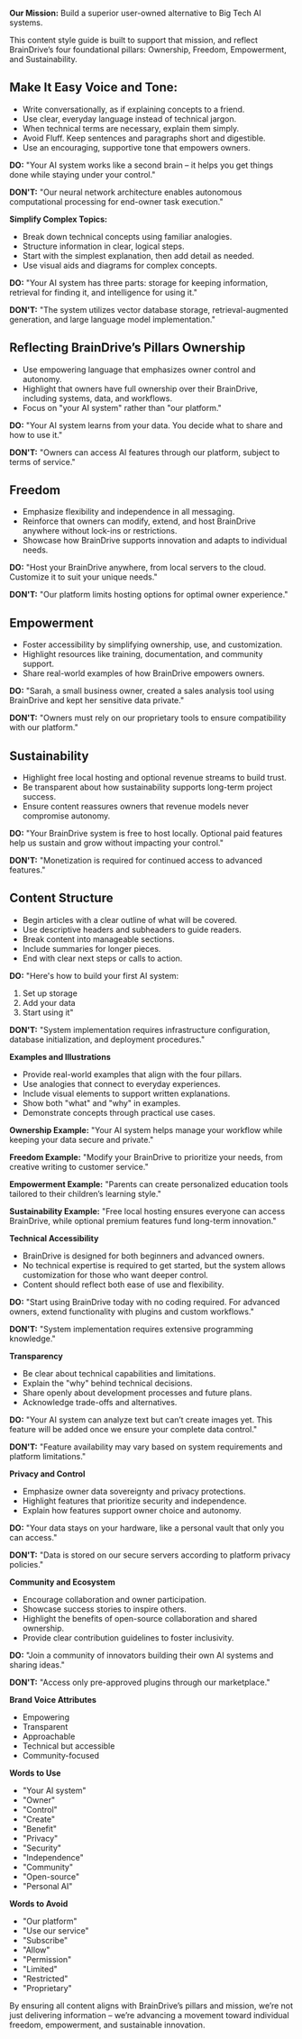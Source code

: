 **Our Mission:** Build a superior user-owned alternative to Big Tech AI systems. 

This content style guide is built to support that mission, and reflect BrainDrive’s four foundational pillars: Ownership, Freedom, Empowerment, and Sustainability.

## Make It Easy Voice and Tone:

* Write conversationally, as if explaining concepts to a friend.  
* Use clear, everyday language instead of technical jargon.  
* When technical terms are necessary, explain them simply.  
* Avoid Fluff. Keep sentences and paragraphs short and digestible.  
* Use an encouraging, supportive tone that empowers owners.

**DO:** "Your AI system works like a second brain – it helps you get things done while staying under your control." 

**DON'T:** "Our neural network architecture enables autonomous computational processing for end-owner task execution."

**Simplify Complex Topics:**

* Break down technical concepts using familiar analogies.  
* Structure information in clear, logical steps.  
* Start with the simplest explanation, then add detail as needed.  
* Use visual aids and diagrams for complex concepts.

**DO:** "Your AI system has three parts: storage for keeping information, retrieval for finding it, and intelligence for using it." 

**DON'T:** "The system utilizes vector database storage, retrieval-augmented generation, and large language model implementation."

## Reflecting BrainDrive’s Pillars Ownership

* Use empowering language that emphasizes owner control and autonomy.  
* Highlight that owners have full ownership over their BrainDrive, including systems, data, and workflows.  
* Focus on "your AI system" rather than "our platform."

**DO:** "Your AI system learns from your data. You decide what to share and how to use it." 

**DON'T:** "Owners can access AI features through our platform, subject to terms of service."

## Freedom

* Emphasize flexibility and independence in all messaging.  
* Reinforce that owners can modify, extend, and host BrainDrive anywhere without lock-ins or restrictions.  
* Showcase how BrainDrive supports innovation and adapts to individual needs.

**DO:** "Host your BrainDrive anywhere, from local servers to the cloud. Customize it to suit your unique needs." 

**DON'T:** "Our platform limits hosting options for optimal owner experience."

## Empowerment

* Foster accessibility by simplifying ownership, use, and customization.  
* Highlight resources like training, documentation, and community support.  
* Share real-world examples of how BrainDrive empowers owners.

**DO:** "Sarah, a small business owner, created a sales analysis tool using BrainDrive and kept her sensitive data private." 

**DON'T:** "Owners must rely on our proprietary tools to ensure compatibility with our platform."

## Sustainability

* Highlight free local hosting and optional revenue streams to build trust.  
* Be transparent about how sustainability supports long-term project success.  
* Ensure content reassures owners that revenue models never compromise autonomy.

**DO:** "Your BrainDrive system is free to host locally. Optional paid features help us sustain and grow without impacting your control." 

**DON'T:** "Monetization is required for continued access to advanced features."

## Content Structure

* Begin articles with a clear outline of what will be covered.  
* Use descriptive headers and subheaders to guide readers.  
* Break content into manageable sections.  
* Include summaries for longer pieces.  
* End with clear next steps or calls to action.

**DO:** "Here's how to build your first AI system:

1. Set up storage  
2. Add your data  
3. Start using it" 

**DON'T:** "System implementation requires infrastructure configuration, database initialization, and deployment procedures."

**Examples and Illustrations**

* Provide real-world examples that align with the four pillars.  
* Use analogies that connect to everyday experiences.  
* Include visual elements to support written explanations.  
* Show both "what" and "why" in examples.  
* Demonstrate concepts through practical use cases.

**Ownership Example:** "Your AI system helps manage your workflow while keeping your data secure and private." 

**Freedom Example:** "Modify your BrainDrive to prioritize your needs, from creative writing to customer service." 

**Empowerment Example:** "Parents can create personalized education tools tailored to their children’s learning style." 

**Sustainability Example:** "Free local hosting ensures everyone can access BrainDrive, while optional premium features fund long-term innovation."

**Technical Accessibility**

* BrainDrive is designed for both beginners and advanced owners.  
* No technical expertise is required to get started, but the system allows customization for those who want deeper control.  
* Content should reflect both ease of use and flexibility.

**DO:** "Start using BrainDrive today with no coding required. For advanced owners, extend functionality with plugins and custom workflows." 

**DON'T:** "System implementation requires extensive programming knowledge."

**Transparency**

* Be clear about technical capabilities and limitations.  
* Explain the "why" behind technical decisions.  
* Share openly about development processes and future plans.  
* Acknowledge trade-offs and alternatives.

**DO:** "Your AI system can analyze text but can’t create images yet. This feature will be added once we ensure your complete data control." 

**DON'T:** "Feature availability may vary based on system requirements and platform limitations."

**Privacy and Control**

* Emphasize owner data sovereignty and privacy protections.  
* Highlight features that prioritize security and independence.  
* Explain how features support owner choice and autonomy.

**DO:** "Your data stays on your hardware, like a personal vault that only you can access." 

**DON'T:** "Data is stored on our secure servers according to platform privacy policies."

**Community and Ecosystem**

* Encourage collaboration and owner participation.  
* Showcase success stories to inspire others.  
* Highlight the benefits of open-source collaboration and shared ownership.  
* Provide clear contribution guidelines to foster inclusivity.

**DO:** "Join a community of innovators building their own AI systems and sharing ideas." 

**DON'T:** "Access only pre-approved plugins through our marketplace."

**Brand Voice Attributes**

* Empowering  
* Transparent  
* Approachable  
* Technical but accessible  
* Community-focused

**Words to Use**

* "Your AI system"  
* "Owner"  
* "Control"  
* "Create"  
* "Benefit"  
* "Privacy"  
* "Security"  
* "Independence"  
* "Community"  
* "Open-source"  
* "Personal AI"

**Words to Avoid**

* "Our platform"  
* "Use our service"  
* "Subscribe"  
* "Allow"  
* "Permission"  
* "Limited"  
* "Restricted"  
* "Proprietary"

By ensuring all content aligns with BrainDrive’s pillars and mission, we’re not just delivering information – we’re advancing a movement toward individual freedom, empowerment, and sustainable innovation.

